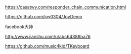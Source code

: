 https://casatwy.com/responder_chain_communication.html

https://github.com/joy0304/JoyDemo

facebook大神

http://www.jianshu.com/u/abc64388ba76

https://github.com/music4kid/TKeyboard
